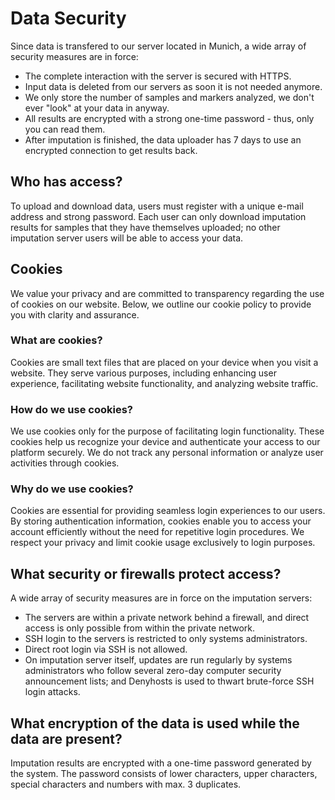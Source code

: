 # Data Security

Since data is transfered to our server located in Munich, a wide array of security measures are in force:

- The complete interaction with the server is secured with HTTPS.
- Input data is deleted from our servers as soon it is not needed anymore.
- We only store the number of samples and markers analyzed, we don't ever "look" at your data in anyway.
- All results are encrypted with a strong one-time password - thus, only you can read them.
- After imputation is finished, the data uploader has 7 days to use an encrypted connection to get results back.

## Who has access?
To upload and download data, users must register with a unique e-mail address and strong password. Each user can only download imputation results for samples that they have themselves uploaded; no other imputation server users will be able to access your data.

## Cookies
We value your privacy and are committed to transparency regarding the use of cookies on our website. Below, we outline our cookie policy to provide you with clarity and assurance.

### What are cookies?
Cookies are small text files that are placed on your device when you visit a website. They serve various purposes, including enhancing user experience, facilitating website functionality, and analyzing website traffic.

### How do we use cookies?
We use cookies only for the purpose of facilitating login functionality. These cookies help us recognize your device and authenticate your access to our platform securely. We do not track any personal information or analyze user activities through cookies.

### Why do we use cookies?
Cookies are essential for providing seamless login experiences to our users. By storing authentication information, cookies enable you to access your account efficiently without the need for repetitive login procedures. We respect your privacy and limit cookie usage exclusively to login purposes.


## What security or firewalls protect access?

A wide array of security measures are in force on the imputation servers:

- The servers are within a private network behind a firewall, and direct access is only possible from within the private network.
- SSH login to the servers is restricted to only systems administrators.
- Direct root login via SSH is not allowed.
- On imputation server itself, updates are run regularly by systems administrators who follow several zero-day computer security announcement lists; and Denyhosts is used to thwart brute-force SSH login attacks.


## What encryption of the data is used while the data are present?

Imputation results are encrypted with a one-time password generated by the system. The password consists of lower characters, upper characters, special characters and numbers with max. 3 duplicates.
